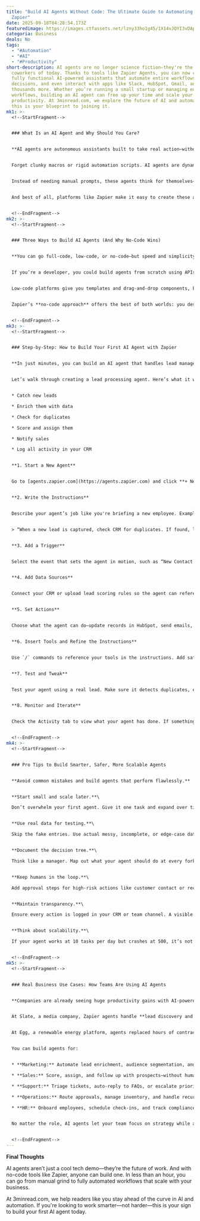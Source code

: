 ```yaml
---
title: "Build AI Agents Without Code: The Ultimate Guide to Automating Work with
  Zapier"
date: 2025-09-18T04:28:54.173Z
featuredimage: https://images.ctfassets.net/lzny33ho1g45/1X14vJQYI3vDApMHOWpCNQ/162b6a1da391e33d8bd6dce4d911870a/app_tips__5_.png?fm=avif&q=31&fit=thumb&w=1520&h=760
categoria: Business
deals: No
tags:
  - "#Automation"
  - "#AI"
  - "#Productivity"
short-description: AI agents are no longer science fiction—they're the digital
  coworkers of today. Thanks to tools like Zapier Agents, you can now create
  fully functional AI-powered assistants that automate entire workflows, make
  decisions, and even interact with apps like Slack, HubSpot, Gmail, and
  thousands more. Whether you’re running a small startup or managing enterprise
  workflows, building an AI agent can free up your time and scale your
  productivity. At 3minread.com, we explore the future of AI and automation—and
  this is your blueprint to joining it.
mk1: >-
  <!--StartFragment-->


  ### What Is an AI Agent and Why Should You Care?


  **AI agents are autonomous assistants built to take real action—without human babysitting.**


  Forget clunky macros or rigid automation scripts. AI agents are dynamic, decision-making systems that work behind the scenes to complete tasks, resolve tickets, manage leads, and more. Once configured, they react to triggers like incoming leads or support requests and follow workflows based on rules you define.


  Instead of needing manual prompts, these agents think for themselves—checking your CRM, scoring leads, posting messages to Slack, and logging activity without you lifting a finger. It’s like hiring a digital teammate who doesn’t take lunch breaks or forget to follow up.


  And best of all, platforms like Zapier make it easy to create these agents—no coding needed.


  <!--EndFragment-->
mk2: >-
  <!--StartFragment-->


  ### Three Ways to Build AI Agents (And Why No-Code Wins)


  **You can go full-code, low-code, or no-code—but speed and simplicity make no-code the clear winner.**


  If you’re a developer, you could build agents from scratch using APIs, scripting logic, and infrastructure. While this route offers total customization, it also requires time, skill, and maintenance.


  Low-code platforms give you templates and drag-and-drop components, but you still need some dev knowledge to fine-tune functionality.


  Zapier’s **no-code approach** offers the best of both worlds: you describe what you want your agent to do in plain English, connect your apps, set triggers, and you’re done. Whether you want to qualify leads, send reminders, or route tickets, Zapier turns you into an AI architect in minutes.


  <!--EndFragment-->
mk3: >-
  <!--StartFragment-->


  ### Step-by-Step: How to Build Your First AI Agent with Zapier


  **In just minutes, you can build an AI agent that handles lead management, customer support, or project tasks.**


  Let’s walk through creating a lead processing agent. Here’s what it will do:


  * Catch new leads

  * Enrich them with data

  * Check for duplicates

  * Score and assign them

  * Notify sales

  * Log all activity in your CRM


  **1. Start a New Agent**


  Go to [agents.zapier.com](https://agents.zapier.com) and click **+ New Agent**. You can choose from templates or start from scratch.


  **2. Write the Instructions**


  Describe your agent’s job like you're briefing a new employee. Example:


  > “When a new lead is captured, check CRM for duplicates. If found, log and stop. If unique, enrich the lead, apply scoring rules, assign it to the SDR queue, create a follow-up task, notify the team on Slack, and send an email summary. Log all actions in HubSpot.”


  **3. Add a Trigger**


  Select the event that sets the agent in motion, such as “New Contact in HubSpot” or “New Submission in Web Form.”


  **4. Add Data Sources**


  Connect your CRM or upload lead scoring rules so the agent can reference them. You can even add spreadsheets or tell the agent to run Google searches.


  **5. Set Actions**


  Choose what the agent can do—update records in HubSpot, send emails, notify teams on Slack, and more. Zapier offers 8,000+ app integrations to work with.


  **6. Insert Tools and Refine the Instructions**


  Use `/` commands to reference your tools in the instructions. Add safeguards like “Pause before emailing if owner is missing,” or “Send for approval before assigning a sales rep.”


  **7. Test and Tweak**


  Test your agent using a real lead. Make sure it detects duplicates, enriches data, applies rules, and notifies the right people. Once it works, toggle it on.


  **8. Monitor and Iterate**


  Check the Activity tab to view what your agent has done. If something needs attention—like missing data or paused approval—you’ll see it flagged. Fix the issue and re-run the workflow.


  <!--EndFragment-->
mk4: >-
  <!--StartFragment-->


  ### Pro Tips to Build Smarter, Safer, More Scalable Agents


  **Avoid common mistakes and build agents that perform flawlessly.**


  **Start small and scale later.**\

  Don’t overwhelm your first agent. Give it one task and expand over time. Lead processing today, customer onboarding tomorrow.


  **Use real data for testing.**\

  Skip the fake entries. Use actual messy, incomplete, or edge-case data to see how your agent behaves under pressure.


  **Document the decision tree.**\

  Think like a manager. Map out what your agent should do at every fork in the road—what happens if a lead is cold? What if email is missing?


  **Keep humans in the loop.**\

  Add approval steps for high-risk actions like customer contact or record deletions. Let your agent notify you when it’s unsure.


  **Maintain transparency.**\

  Ensure every action is logged in your CRM or team channel. A visible paper trail builds trust and makes debugging easy.


  **Think about scalability.**\

  If your agent works at 10 tasks per day but crashes at 500, it’s not ready. Plan for higher volume and complexity from the start.


  <!--EndFragment-->
mk5: >-
  <!--StartFragment-->


  ### Real Business Use Cases: How Teams Are Using AI Agents


  **Companies are already seeing huge productivity gains with AI-powered workflows.**


  At Slate, a media company, Zapier agents handle **lead discovery and qualification**—thousands of them. The sales team now focuses on closing deals, not sifting through raw data.


  At Egg, a renewable energy platform, agents replaced hours of contractor work with **automated research**—cutting days off their sales cycle.


  You can build agents for:


  * **Marketing:** Automate lead enrichment, audience segmentation, and campaign triggers

  * **Sales:** Score, assign, and follow up with prospects—without human input

  * **Support:** Triage tickets, auto-reply to FAQs, or escalate priority cases

  * **Operations:** Route approvals, manage inventory, and handle recurring tasks

  * **HR:** Onboard employees, schedule check-ins, and track compliance steps


  No matter the role, AI agents let your team focus on strategy while automation handles the busywork.


  <!--EndFragment-->
---
```

<!--StartFragment-->

**Final Thoughts**

AI agents aren’t just a cool tech demo—they’re the future of work. And with no-code tools like Zapier, anyone can build one. In less than an hour, you can go from manual grind to fully automated workflows that scale with your business.

At 3minread.com, we help readers like you stay ahead of the curve in AI and automation. If you're looking to work smarter—not harder—this is your sign to build your first AI agent today.

<!--EndFragment-->